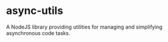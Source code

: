 # async-utils
A NodeJS library providing utilities for managing and simplifying asynchronous code tasks.
